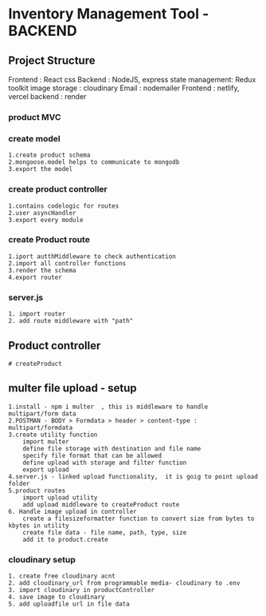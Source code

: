 # Inventory Management Tool - BACKEND

## Project Structure
Frontend        :	React css
Backend         :	NodeJS, express
state management:	Redux toolkit
image storage   :	cloudinary
Email           :	nodemailer
Frontend        :	netlify, vercel
backend         :	render


### product MVC
### create model
    1.create product schema 
    2.mongoose.model helps to communicate to mongodb
    3.export the model

### create product controller
    1.contains codelogic for routes
    2.user asyncHandler
    3.export every module

### create Product route
    1.iport autthMiddleware to check authentication
    2.import all controller functions
    3.render the schema
    4.export router

### server.js
    1. import router
    2. add route middleware with "path" 

## Product controller
    # createProduct

## multer file upload - setup
    1.install - npm i multer  , this is middleware to handle multipart/form data
    2.POSTMAN - BODY > Formdata > header > content-type : multipart/formdata
    3.create utility function 
        import multer
        define file storage with destination and file name
        specify file format that can be allowed
        define upload with storage and filter function
        export upload
    4.server.js - linked upload functionality,  it is goig to point upload folder
    5.product routes 
        import upload utility
        add upload middleware to createProduct route
    6. Handle image upload in controller
        create a filesizeformatter function to convert size from bytes to kbytes in utility
        create file data - file name, path, type, size
        add it to product.create

### cloudinary setup
    1. create free cloudinary acnt
    2. add cloudinary_url from programmable media- cloudinary to .env
    3. import cloudinary in productController
    4. save image to cloudinary
    5. add uploadfile url in file data




    



